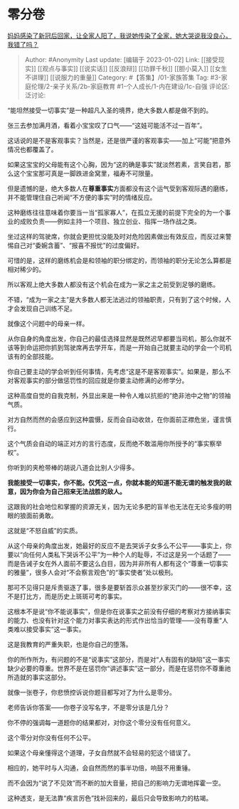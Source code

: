 # 零分卷
[妈妈感染了新冠后回家，让全家人阳了，我说她传染了全家，她大哭说我没良心，我错了吗？](https://www.zhihu.com/question/575695859/answer/2825636383)

> Author: #Anonymity
> Last update: [编辑于 2023-01-02]
> Link: [[接受现实]] [[观点与事实]] [[说实话]] [[反浪辩]] [[功罪千秋]] [[胆小莫入]] [[女生不讲理]] [[说服力的重量]]
> Category: #【答集】/01-家族答集
> Tag: #3-家庭伦理/2-亲子关系/2b-家庭教育 #1-个人成长/1-内在建设/1c-自强
> 评论区:
> 泛讨论:

“能坦然接受一切事实”是一种超凡入圣的境界，绝大多数人都是做不到的。

张三去参加满月酒，看着小宝宝叹了口气——“这娃可能活不过一百年”。

这话说的是不是客观事实？当然是，还是很严谨的客观事实——加上“可能”把意外情况也都覆盖了。

如果这宝宝的父母能有这个心胸，因为“这的确是事实”就淡然若素，言笑自若，那么这个宝宝那可真是一脚跌进金窝里，福寿不可限量。

但是遗憾的是，绝大多数人在**尊重事实**方面都没有这个运气受到客观际遇的磨练，并不能管理住自己听闻“不方便的事实”时的情绪反应。

这种磨练往往意味着你要当一当“孤家寡人”，在孤立无援的前提下完全的为一个事业的成败负责——例如主持一个项目、独立创业、指挥一场作战之类。

坐过这样的驾驶席，你就会更担忧没能及时对危险因素做出有效反应，而反过来警惕自己对“委婉含蓄”、“报喜不报忧”的过度偏好。

可惜的是，这样的磨练机会是和领袖的职分绑定的，而领袖的职分无论怎么算都是相对稀少的。

所以客观上绝大多数人都没有这个机会在成为一家之主之前受到足够的磨练。

不错，“成为一家之主”是大多数人都无法逃过的领袖职责，只有到了这个时候，人才会发现自己训练不足。

就像这个问题中的母亲一样。

从你自身的角度出发，你自己的最佳选择显然是既然迟早都要当司机，那么你就不该等到命运把你抓到驾驶席再去学开车，而是一开始自己就要主动的学会一个司机该有的全部技能。

你自己要主动的学会听到任何事情，先考虑“这是不是客观事实”。如果是，那么不对客观事实的部分做惩罚性的回应就是你要主动修满的必修学分。

这种高度自觉的自我克制，外显出来是一种令人难以抗拒的“绝非池中之物”的领袖气质。

对方自然而然的会感应到这种震慑，反而会自动收敛，在你面前正襟危坐，谨言慎行。

这个气质会自动的端正对方的言行态度，反而绝不敢滥用你所授予的“事实察举权”。

你听到的夹枪带棒的胡说八道会比别人少得多。

**我能接受一切事实，你不能。仅凭这一点，你就本能的知道不能无谓的触发我的敌意，因为你会为自己招来无法战胜的敌人。**

这跟我的社会地位和掌握的资源无关，因为无论多肥的盲羊也无法在无论多瘦的明眼的狼面前勇敢。

这就是“不怒自威”的实质。

从这个母亲的角度出发，她最好的反应不是去哭诉子女多么不公平——事实上，你要以“向任何人类私下哭诉不公平”为一种个人的耻辱，不过这是另一个话题了——而是告诫子女在外人面前不要这么白目，因为并非所有人都有这个“尊重一切事实的雅量”，很多人会对“不会察言观色”的“事实使者”处以极刑。

那可不见得只是斥责驱逐了事，很多是要斩首示众甚至抄家灭门的——很不幸，这不是打比方，而是历史上斑斑可考的事实。

这根本不是说“你不能说事实”，但是你在说事实之前没有仔细的考察对方接纳事实的能力、也没有针对这个能力对事实表达的形式作出恰当的管理——没有尊重“人类难以接受事实”这一事实。

这是我教育的严重失职，也是你自己的堕落。

你的所作所为，有问题的不是“说事实”这部分，而是对“人有固有的缺陷”这一事实缺少必要的尊重。世界不是在惩罚你“讲述事实”这一部分，而是在惩罚你不尊重祂所造就的事实这部分。

就像一张卷子，你悲愤控诉说你题目都写对了为什么是零分。

老师告诉你答案——你卷子没写名字，不是零分该是几分？

你不停的强调每一道题你的结果都对，对你这个零分没有任何意义。

这个零分对你没有任何不公平。

如果这个母亲懂得这个道理，子女自然就不会轻易的犯这个错误了。

相应的，她平时与人沟通，会自然而然的事半功倍，响鼓不用重锤。

而不会因为“说了不见效”而不断的加大音量，把自己的影响力无谓地挥霍一空。

这种透支，是无法靠“疾言厉色”找补回来的，最后只会导致影响力的枯竭。
